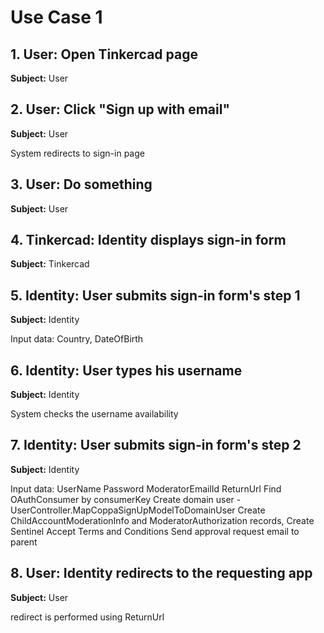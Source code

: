 # Use Case 1

## 1. User: Open Tinkercad page

**Subject:** User

## 2. User: Click "Sign up with email"

**Subject:** User

System redirects to sign-in page

## 3. User: Do something

**Subject:** User

## 4. Tinkercad: Identity displays sign-in form

**Subject:** Tinkercad

## 5. Identity: User submits sign-in form's step 1

**Subject:** Identity

Input data: Country, DateOfBirth

## 6. Identity: User types his username

**Subject:** Identity

System checks the username availability

## 7. Identity: User submits sign-in form's step 2

**Subject:** Identity

Input data: UserName
Password
ModeratorEmailId
ReturnUrl
Find OAuthConsumer by consumerKey
Create domain user - UserController.MapCoppaSignUpModelToDomainUser
Create ChildAccountModerationInfo and ModeratorAuthorization records, Create Sentinel
Accept Terms and Conditions
Send approval request email to parent

## 8. User: Identity redirects to the requesting app

**Subject:** User

redirect is performed using ReturnUrl
